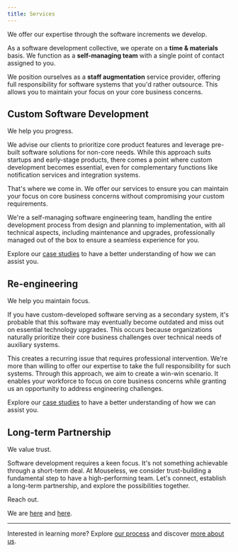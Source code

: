 ```yaml
---
title: Services
---
```


We offer our expertise through the software increments we develop.

As a software development collective, we operate on a __time & materials__
basis. We function as a __self-managing team__ with a single point of contact
assigned to you.

We position ourselves as a __staff augmentation__ service provider, offering
full responsibility for software systems that you'd rather outsource. This
allows you to maintain your focus on your core business concerns.

## Custom Software Development

We help you progress.

We advise our clients to prioritize core product features and leverage pre-built
software solutions for non-core needs. While this approach suits startups and
early-stage products, there comes a point where custom development becomes
essential, even for complementary functions like notification services and
integration systems.

That's where we come in. We offer our services to ensure you can maintain your
focus on core business concerns without compromising your custom requirements.

We're a self-managing software engineering team, handling the entire development
process from design and planning to implementation, with all technical aspects,
including maintenance and upgrades, professionally managed out of the box to
ensure a seamless experience for you.

Explore our [case studies](./case-studies.md) to have a better understanding of
how we can assist you.

## Re-engineering

We help you maintain focus.

If you have custom-developed software serving as a secondary system, it's
probable that this software may eventually become outdated and miss out on
essential technology upgrades. This occurs because organizations naturally
prioritize their core business challenges over technical needs of auxiliary
systems.

This creates a recurring issue that requires professional intervention. We're
more than willing to offer our expertise to take the full responsibility for
such systems. Through this approach, we aim to create a win-win scenario. It
enables your workforce to focus on core business concerns while granting us an
opportunity to address engineering challenges.

Explore our [case studies](./case-studies.md) to have a better understanding of
how we can assist you.

## Long-term Partnership

We value trust.

Software development requires a keen focus. It's not something achievable
through a short-term deal. At Mouseless, we consider trust-building a
fundamental step to have a high-performing team. Let's connect, establish a
long-term partnership, and explore the possibilities together.

Reach out.

We are [here][github] and [here][mail].

---

Interested in learning more? Explore [our process](./process.md) and discover
[more about us](./about.md).

[github]: https://github.com/mouseless
[mail]: mailto:connect@mouseless.codes
